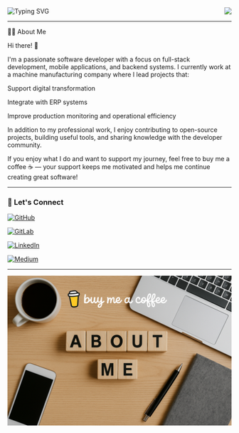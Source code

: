 <div class="row">
  <div class="col-1">
    <img align="right" src="https://visitor-badge.laobi.icu/badge?page_id=barishalici.visitor-badge">
  </div>
  <div class="col-11">
    <img src="https://readme-typing-svg.herokuapp.com?font=Fira+Code&pause=250&size=35&random=false&width=850&lines=Hello%2C+There!%F0%9F%91%8B;You+can+use+linkedin+to+contact+me." alt="Typing SVG" />
  </div>
</div>

---

👨‍💻 About Me

Hi there! 👋

I'm a passionate software developer with a focus on full-stack development, mobile applications, and backend systems.
I currently work at a machine manufacturing company where I lead projects that:

Support digital transformation

Integrate with ERP systems

Improve production monitoring and operational efficiency

In addition to my professional work, I enjoy contributing to open-source projects, building useful tools, and sharing knowledge with the developer community.

If you enjoy what I do and want to support my journey, feel free to buy me a coffee ☕ — your support keeps me motivated and helps me continue creating great software!

---

### 🔗 Let's Connect

[![GitHub](https://img.shields.io/badge/GitHub-Follow%20me-181717?logo=github&logoColor=white&style=for-the-badge)](https://github.com/ibarish)

[![GitLab](https://img.shields.io/badge/GitLab-Check%20my%20Projects-FC6D26?logo=gitlab&logoColor=white&style=for-the-badge)](https://gitlab.com/ibarish)

[![LinkedIn](https://img.shields.io/badge/LinkedIn-Connect%20with%20me-0077B5?logo=linkedin&logoColor=white&style=for-the-badge)](https://www.linkedin.com/in/ibaris/)

[![Medium](https://img.shields.io/badge/Medium-Read%20my%20Articles-000000?logo=medium&logoColor=white&style=for-the-badge)](https://medium.com/@ibarish)

---

[![Buy Me a Coffee](https://raw.githubusercontent.com/ibarish/ibarish/main/assets/images/cover.png)](https://www.https://coff.ee/ibarish)

<!--
**ibarish/ibarish** is a ✨ _special_ ✨ repository because its `README.md` (this file) appears on your GitHub profile.

Here are some ideas to get you started:

- 🔭 I’m currently working on ...
- 🌱 I’m currently learning ...
- 👯 I’m looking to collaborate on ...
- 🤔 I’m looking for help with ...
- 💬 Ask me about ...
- 📫 How to reach me: ...
- 😄 Pronouns: ...
- ⚡ Fun fact: ...
-->
